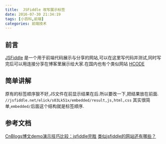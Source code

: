 ```yaml
---
title:  JSFiddle 改写展示标签
date: 2016-07-30 21:34:19
tags: [小百科,前端]
categories: 前端技术
---
```


## 前言
[JSFiddle](https://jsfiddle.net/elick/s03Lk51x/1/) 是一个用于前端代码展示与分享的网站,可以在这里写代码并测试,同时写完后可以用连接分享在博客里展示给大家.在国内也有个类似网站 [HCODE](http://code.hcharts.cn/blog-demo/OYZT3i/1)

## 简单讲解
  原有的标签顺序狠不好,JS文件在前显示结果在后.所以要改一下,把结果放在前面.
  `//jsfiddle.net/elick/s03Lk51x/embedded/result,js,html,css`
  其实很简单,`embedded/`后面这个结构就是标签顺序.

## 参考文档
[CnBlogs博文demo演示技巧比较：jsfiddle完胜](http://www.cnblogs.com/iamzhanglei/archive/2011/10/07/2199306.html)
[类似jsfiddle的网站还有哪些？](https://segmentfault.com/q/1010000000339531)
